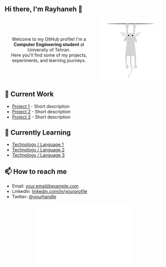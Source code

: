 ## Hi there, I'm Rayhaneh 👋

<div align="center" style="display: flex; justify-content: center; align-items: center; gap: 20px;">

  Welcome to my GitHub profile! I'm a **Computer Engineering student** at University of Tehran.  
  Here you'll find some of my projects, experiments, and learning journeys.  

  <img src="cat escape.gif" alt="cute orange" width="200" />
</div>

## 🔭 Current Work
- [Project 1](#) - Short description
- [Project 2](#) - Short description
- [Project 3](#) - Short description

## 🌱 Currently Learning
- [Technology / Language 1](#)
- [Technology / Language 2](#)
- [Technology / Language 3](#)

## 📫 How to reach me
- Email: [your.email@example.com](mailto:your.email@example.com)
- LinkedIn: [linkedin.com/in/yourprofile](#)
- Twitter: [@yourhandle](#)

<p align="center">
  <img src="White Cat Peeping.gif" alt="Bottom Center GIF" width="300"/>
</p>
